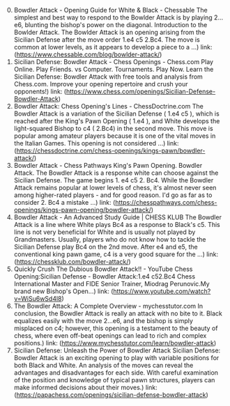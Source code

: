 ---
---
0. Bowdler Attack - Opening Guide for White & Black - Chessable
The simplest and best way to respond to the Bowlder Attack is by playing 2…e6, blunting the bishop's power on the diagonal. Introduction to the Bowlder Attack. The Bowlder Attack is an opening arising from the Sicilian Defense after the move order 1.e4 c5 2.Bc4. The move is common at lower levels, as it appears to develop a piece to a ...)
link: (https://www.chessable.com/blog/bowlder-attack/)
1. Sicilian Defense: Bowdler Attack - Chess Openings - Chess.com
Play Online. Play Friends. vs Computer. Tournaments. Play Now. Learn the Sicilian Defense: Bowdler Attack with free tools and analysis from Chess.com. Improve your opening repertoire and crush your opponents!)
link: (https://www.chess.com/openings/Sicilian-Defense-Bowdler-Attack)
2. Bowdler Attack: Chess Opening's Lines - ChessDoctrine.com
The Bowdler Attack is a variation of the Sicilian Defense ( 1.e4 c5 ), which is reached after the King's Pawn Opening ( 1.e4 ), and White develops the light-squared Bishop to c4 ( 2.Bc4) in the second move. This move is popular among amateur players because it is one of the vital moves in the Italian Games. This opening is not considered ...)
link: (https://chessdoctrine.com/chess-openings/kings-pawn/bowdler-attack/)
3. Bowdler Attack - Chess Pathways
King's Pawn Opening. Bowdler Attack. The Bowdler Attack is a response white can choose against the Sicilian Defense. The game begins 1. e4 c5 2. Bc4. While the Bowdler Attack remains popular at lower levels of chess, it's almost never seen among higher-rated players - and for good reason. I'd go as far as to consider 2. Bc4 a mistake ...)
link: (https://chesspathways.com/chess-openings/kings-pawn-opening/bowdler-attack/)
4. Bowdler Attack - An Advanced Study Guide | CHESS KLUB
The Bowdler Attack is a line where White plays Bc4 as a response to Black's c5. This line is not very beneficial for White and is usually not played by Grandmasters. Usually, players who do not know how to tackle the Sicilian Defense play Bc4 on the 2nd move. After e4 and e5, the conventional king pawn game, c4 is a very good square for the ...)
link: (https://chessklub.com/bowdler-attack/)
5. Quickly Crush The Dubious Bowdler Attack!! - YouTube
Chess Opening:Sicilian Defense - Bowdler Attack:1.e4 c52.Bc4 Chess International Master and FIDE Senior Trainer, Miodrag Perunovic.My brand new Bishop's Open...)
link: (https://www.youtube.com/watch?v=WiSu6wSd4l8)
6. The Bowdler Attack: A Complete Overview - mychesstutor.com
In conclusion, the Bowdler Attack is really an attack with no bite to it. Black equalizes easily with the move 2…e6, and the bishop is simply misplaced on c4; however, this opening is a testament to the beauty of chess, where even off-beat openings can lead to rich and complex positions.)
link: (https://www.mychesstutor.com/learn/bowdler-attack)
7. Sicilian Defense: Unleash the Power of Bowdler Attack
Sicilian Defense: Bowdler Attack is an exciting opening to play with variable positions for both Black and White. An analysis of the moves can reveal the advantages and disadvantages for each side. With careful examination of the position and knowledge of typical pawn structures, players can make informed decisions about their moves.)
link: (https://papachess.com/openings/sicilian-defense-bowdler-attack)
